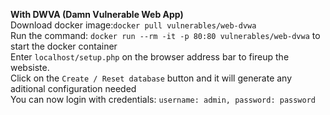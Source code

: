 **With DWVA (Damn Vulnerable Web App)**<br>
Download docker image:`docker pull vulnerables/web-dvwa`<br>
Run the command: `docker run --rm -it -p 80:80 vulnerables/web-dvwa` to start the docker container<br>
Enter `localhost/setup.php` on the browser address bar to fireup the websiste.<br>
Click on the `Create / Reset database` button and it will generate any aditional configuration needed<br>
You can now login with credentials: `username: admin, password: password`
